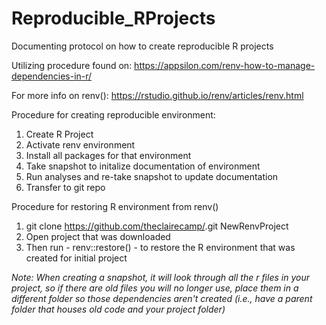 # Reproducible_RProjects
Documenting protocol on how to create reproducible R projects

Utilizing procedure found on: https://appsilon.com/renv-how-to-manage-dependencies-in-r/

For more info on renv(): https://rstudio.github.io/renv/articles/renv.html

Procedure for creating reproducible environment:
1. Create R Project
2. Activate renv environment
3. Install all packages for that environment
4. Take snapshot to initalize documentation of environment
5. Run analyses and re-take snapshot to update documentation
6. Transfer to git repo

Procedure for restoring R environment from renv()
1. git clone https://github.com/theclairecamp/<project>.git NewRenvProject
2. Open project that was downloaded
3. Then run - renv::restore() - to restore the R environment that was created for initial project

*Note: When creating a snapshot, it will look through all the r files in your project, so if there are old files you will no longer use, place them in a different folder so those dependencies aren't created (i.e., have a parent folder that houses old code and your project folder)*
